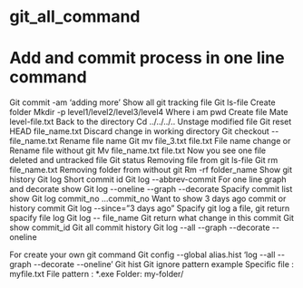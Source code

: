 # git_all_command
<h1>Add and commit process in one line command </h1>
Git commit -am ‘adding more’
Show all git tracking file 
Git ls-file
Create folder 
Mkdir -p level1/level2/level3/level4
Where i am 
pwd
Create file 
Mate level-file.txt
Back to the directory
Cd ../../../.. 
Unstage modified file 
Git reset HEAD file_name.txt
Discard change in working directory
Git checkout -- file_name.txt
Rename file name 
Git mv file_3.txt file.txt 
File name change or Rename file without git 
Mv file_name.txt file.txt
Now you see one file deleted and untracked file 
Git status
Removing file from git ls-file 
Git rm file_name.txt
Removing folder from without git 
 Rm -rf folder_name
Show git history
Git log
Short commit id 
Git log --abbrev-commit
For one line graph and decorate show 
Git log --oneline --graph --decorate
Spacify commit list show 
Git log commit_no ...commit_no
Want to show 3 days ago commit or history commit 
Git log --since=”3 days ago”
Spacify git log a file, git return spacify file log 
Git log -- file_name
Git return what change in this commit 
Git show commit_id
Git all commit history 
Git log --all --graph --decorate --oneline

For create your own git command 
Git config --global alias.hist ‘log --all --graph --decorate --oneline’
Git hist
Git ignore pattern example 
Specific file : myfile.txt
File pattern : *.exe
Folder: my-folder/

